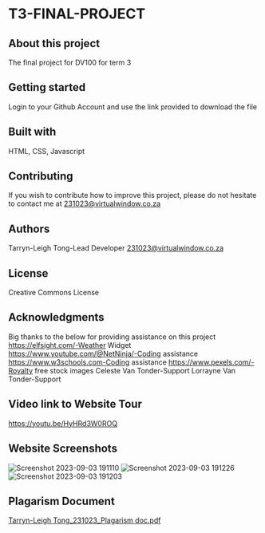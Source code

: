 # T3-FINAL-PROJECT
## About this project
The final project for DV100 for term 3
## Getting started
Login to your Github Account and use the link provided to download the file
## Built with
HTML, CSS, Javascript

## Contributing
If you wish to contribute how to improve this project, please do not hesitate to contact me at 231023@virtualwindow.co.za

## Authors
Tarryn-Leigh Tong-Lead Developer 231023@virtualwindow.co.za

## License
Creative Commons License

## Acknowledgments
Big thanks to the below for providing assistance on this project
https://elfsight.com/-Weather Widget
https://www.youtube.com/@NetNinja/-Coding assistance
https://www.w3schools.com-Coding assistance
https://www.pexels.com/-Royalty free stock images
Celeste Van Tonder-Support
Lorrayne Van Tonder-Support

## Video link to Website Tour
https://youtu.be/HyHRd3W0ROQ

## Website Screenshots
![Screenshot 2023-09-03 191110](https://github.com/TazzLeigh/T3-FINAL-PROJECT/assets/125860291/c16ef658-a20e-49d1-95d7-1de6baf7ec4d)
![Screenshot 2023-09-03 191226](https://github.com/TazzLeigh/T3-FINAL-PROJECT/assets/125860291/3508c828-e6cd-45aa-bd97-4a65e8cf317a)
![Screenshot 2023-09-03 191203](https://github.com/TazzLeigh/T3-FINAL-PROJECT/assets/125860291/a8d4a601-6601-4efd-8c6a-c4c63eda5164)


## Plagarism Document
[Tarryn-Leigh Tong_231023_Plagarism doc.pdf](https://github.com/TazzLeigh/T3-FINAL-PROJECT/files/12507162/Tarryn-Leigh.Tong_231023_Plagarism.doc.pdf)





